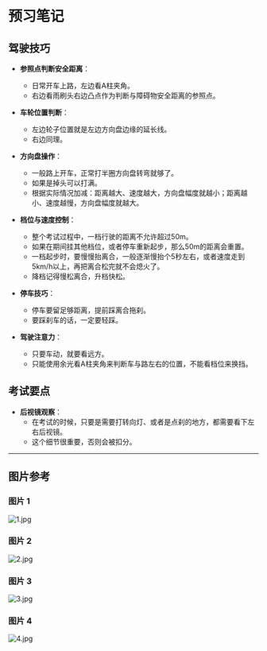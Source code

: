 # 预习笔记

## 驾驶技巧

*   **参照点判断安全距离**：
    *   日常开车上路，左边看A柱夹角。
    *   右边看雨刷头右边凸点作为判断与障碍物安全距离的参照点。

*   **车轮位置判断**：
    *   左边轮子位置就是左边方向盘边缘的延长线。
    *   右边同理。

*   **方向盘操作**：
    *   一般路上开车，正常打半圈方向盘转弯就够了。
    *   如果是掉头可以打满。
    *   根据实际情况加减：距离越大、速度越大，方向盘幅度就越小；距离越小、速度越慢，方向盘幅度就越大。

*   **档位与速度控制**：
    *   整个考试过程中，一档行驶的距离不允许超过50m。
    *   如果在期间挂其他档位，或者停车重新起步，那么50m的距离会重置。
    *   一档起步时，要慢慢抬离合，一般逐渐慢抬个5秒左右，或者速度走到5km/h以上，再把离合松完就不会熄火了。
    *   降档记得慢松离合，升档快松。

*   **停车技巧**：
    *   停车要留足够距离，提前踩离合拖刹。
    *   要踩刹车的话，一定要轻踩。

*   **驾驶注意力**：
    *   只要车动，就要看远方。
    *   只能使用余光看A柱夹角来判断车与路左右的位置，不能看档位来换挡。

## 考试要点

*   **后视镜观察**：
    *   在考试的时候，只要是需要打转向灯、或者是点刹的地方，都需要看下左右后视镜。
    *   这个细节很重要，否则会被扣分。

---

## 图片参考

<!-- 把images 文件夹中的图片 那种命名升序，全部显示在这里 -->

### 图片 1
![1.jpg](./images/1.jpg)

### 图片 2
![2.jpg](./images/2.jpg)

### 图片 3
![3.jpg](./images/3.jpg)

### 图片 4
![4.jpg](./images/4.jpg)